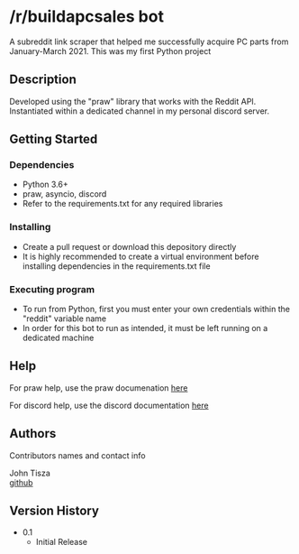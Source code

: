 # /r/buildapcsales bot

A subreddit link scraper that helped me successfully acquire PC parts from January-March 2021. This was my first Python project

## Description

Developed using the "praw" library that works with the Reddit API. Instantiated within a dedicated channel in my personal discord server.

## Getting Started

### Dependencies

* Python 3.6+
* praw, asyncio, discord
* Refer to the requirements.txt for any required libraries

### Installing

* Create a pull request or download this depository directly
* It is highly recommended to create a virtual environment before installing dependencies in the requirements.txt file

### Executing program

* To run from Python, first you must enter your own credentials within the "reddit" variable name
* In order for this bot to run as intended, it must be left running on a dedicated machine

## Help

For praw help, use the praw documenation [here](https://praw.readthedocs.io/en/stable/)

For discord help, use the discord documentation [here](https://discordpy.readthedocs.io/en/stable/)

## Authors

Contributors names and contact info

John Tisza  
[github](https://github.com/johntisza)

## Version History

* 0.1
    * Initial Release